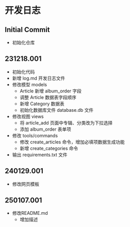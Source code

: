 # 开发日志

## Initial Commit
- 初始化仓库

## 231218.001
- 初始化代码
- 新增 log.md 开发日志文件
- 修改模型 models
  - Article 新增 album_order 字段
  - 调整 Article 数据表字段顺序
  - 新增 Category 数据表
  - 初始化数据库文件 database.db 文件
- 修改视图 views
  - 将 article_add 页面中专辑、分类改为下拉选择
  - 添加 album_order 表单项
- 修改 tools/commands
  - 修改 create_articles 命令，增加必填项数据生成功能
  - 新增 create_categories 命令
- 输出 requirements.txt 文件

## 240129.001

- 修改网页模板

## 250107.001

- 修改README.md
  - 增加描述
